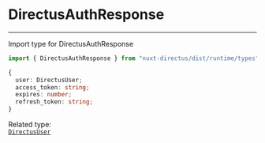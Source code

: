 # DirectusAuthResponse

---

Import type for DirectusAuthResponse

```js
import { DirectusAuthResponse } from "nuxt-directus/dist/runtime/types";
```

```ts
{
  user: DirectusUser;
  access_token: string;
  expires: number;
  refresh_token: string;
}
```
Related type:  
[`DirectusUser`](/types/directususer)